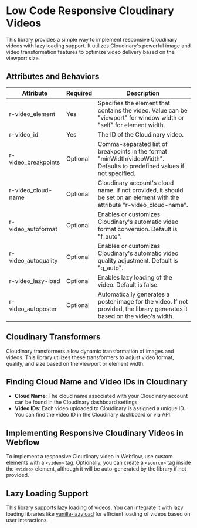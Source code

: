 # Low Code Responsive Cloudinary Videos

This library provides a simple way to implement responsive Cloudinary videos with lazy loading support. It utilizes Cloudinary's powerful image and video transformation features to optimize video delivery based on the viewport size.

## Attributes and Behaviors

| Attribute              | Required | Description                                                                                                                  |
|------------------------|----------|------------------------------------------------------------------------------------------------------------------------------|
| r-video_element        | Yes      | Specifies the element that contains the video. Value can be "viewport" for window width or "self" for element width.         |
| r-video_id             | Yes      | The ID of the Cloudinary video.                                                                                              |
| r-video_breakpoints    | Optional | Comma-separated list of breakpoints in the format "minWidth/videoWidth". Defaults to predefined values if not specified.    |
| r-video_cloud-name     | Optional | Cloudinary account's cloud name. If not provided, it should be set on an element with the attribute "r-video_cloud-name".    |
| r-video_autoformat     | Optional | Enables or customizes Cloudinary's automatic video format conversion. Default is "f_auto".                                  |
| r-video_autoquality    | Optional | Enables or customizes Cloudinary's automatic video quality adjustment. Default is "q_auto".                                  |
| r-video_lazy-load      | Optional | Enables lazy loading of the video. Default is false.                                                                         |
| r-video_autoposter     | Optional | Automatically generates a poster image for the video. If not provided, the library generates it based on the video's width. |

## Cloudinary Transformers

Cloudinary transformers allow dynamic transformation of images and videos. This library utilizes these transformers to adjust video format, quality, and size based on the viewport or element width.

## Finding Cloud Name and Video IDs in Cloudinary

- **Cloud Name**: The cloud name associated with your Cloudinary account can be found in the Cloudinary dashboard settings.
- **Video IDs**: Each video uploaded to Cloudinary is assigned a unique ID. You can find the video ID in the Cloudinary dashboard or via API.

## Implementing Responsive Cloudinary Videos in Webflow

To implement a responsive Cloudinary video in Webflow, use custom elements with a `<video>` tag. Optionally, you can create a `<source>` tag inside the `<video>` element, although it will be auto-generated by the library if not provided.

## Lazy Loading Support

This library supports lazy loading of videos. You can integrate it with lazy loading libraries like [vanilla-lazyload](https://github.com/verlok/vanilla-lazyload) for efficient loading of videos based on user interactions.
